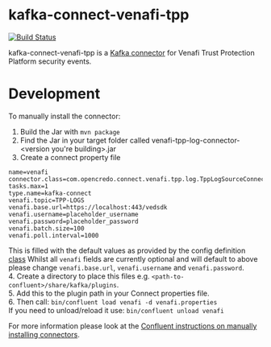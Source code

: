 # kafka-connect-venafi-tpp
[![Build Status](https://travis-ci.com/opencredo/kafka-connect-venafi-tpp.svg?token=9Xb3AhGzVsnLVT8gQNzo&branch=master)](https://travis-ci.com/opencredo/kafka-connect-venafi-tpp)

kafka-connect-venafi-tpp is a [Kafka connector](http://kafka.apache.org/documentation.html#connect) for Venafi Trust Protection Platform security events.

# Development
To manually install the connector:
1. Build the Jar with `mvn package`
2. Find the Jar in your target folder called venafi-tpp-log-connector-<version you're building>.jar
3. Create a connect property file 
```
name=venafi
connector.class=com.opencredo.connect.venafi.tpp.log.TppLogSourceConnector
tasks.max=1
type.name=kafka-connect
venafi.topic=TPP-LOGS
venafi.base.url=https://localhost:443/vedsdk
venafi.username=placeholder_username
venafi.password=placeholder_password
venafi.batch.size=100 
venafi.poll.interval=1000
```
This is filled with the default values as provided by the config definition [class](???)
Whilst all `venafi` fields are currently optional and will default to above please change `venafi.base.url`, `venafi.username` and `venafi.password`.   
4. Create a directory to place this files e.g. `<path-to-confluent>/share/kafka/plugins`.  
5. Add this to the plugin path in your Connect properties file.   
6. Then call: `bin/confluent load venafi -d venafi.properties`  
If you need to unload/reload it use: `bin/confluent unload venafi`  

For more information please look at the [Confluent instructions on manually installing connectors](https://docs.confluent.io/current/connect/managing/install.html#connect-install-connectors).
